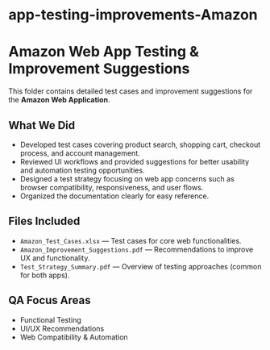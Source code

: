 # app-testing-improvements-Amazon
# Amazon Web App Testing & Improvement Suggestions

This folder contains detailed test cases and improvement suggestions for the **Amazon Web Application**.

## What We Did
- Developed test cases covering product search, shopping cart, checkout process, and account management.
- Reviewed UI workflows and provided suggestions for better usability and automation testing opportunities.
- Designed a test strategy focusing on web app concerns such as browser compatibility, responsiveness, and user flows.
- Organized the documentation clearly for easy reference.

## Files Included
- `Amazon_Test_Cases.xlsx` — Test cases for core web functionalities.
- `Amazon_Improvement_Suggestions.pdf` — Recommendations to improve UX and functionality.
- `Test_Strategy_Summary.pdf` — Overview of testing approaches (common for both apps).

## QA Focus Areas
- Functional Testing
- UI/UX Recommendations
- Web Compatibility & Automation
